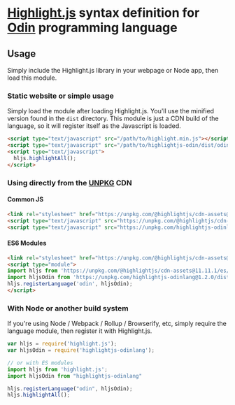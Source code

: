 ﻿# [Highlight.js](https://highlightjs.org/) syntax definition for [Odin](https://odin-lang.com/) programming language

## Usage

Simply include the Highlight.js library in your webpage or Node app, then load this module.

### Static website or simple usage

Simply load the module after loading Highlight.js. You'll use the minified version found in the `dist` directory. This module is just a CDN build of the language, so it will register itself as the Javascript is loaded.

```html
<script type="text/javascript" src="/path/to/highlight.min.js"></script>
<script type="text/javascript" src="/path/to/highlightjs-odin/dist/odin.min.js"></script>
<script type="text/javascript">
  hljs.highlightAll();
</script>
```

### Using directly from the [UNPKG](https://unpkg.com) CDN

#### Common JS

```html
<link rel="stylesheet" href="https://unpkg.com/@highlightjs/cdn-assets@11.11.1/styles/default.min.css">
<script type="text/javascript" src="https://unpkg.com/@highlightjs/cdn-assets@11.11.1/highlight.min.js"></script>
<script type="text/javascript" src="https://unpkg.com/highlightjs-odinlang@1.2.0/dist/odin.min.js"></script>
```

#### ES6 Modules

```html
<link rel="stylesheet" href="https://unpkg.com/@highlightjs/cdn-assets@11.11.1/styles/default.min.css">
<script type="module">
import hljs from 'https://unpkg.com/@highlightjs/cdn-assets@11.11.1/es/highlight.min.js';
import hljsOdin from 'https://unpkg.com/highlightjs-odinlang@1.2.0/dist/odin.es.min.js';
hljs.registerLanguage('odin', hljsOdin);
</script>
```

### With Node or another build system

If you're using Node / Webpack / Rollup / Browserify, etc, simply require the language module, then register it with Highlight.js.

```javascript
var hljs = require('highlight.js');
var hljsOdin = require('highlightjs-odinlang');

// or with ES modules
import hljs from 'highlight.js';
import hljsOdin from "highlightjs-odinlang"

hljs.registerLanguage("odin", hljsOdin);
hljs.highlightAll();
```

